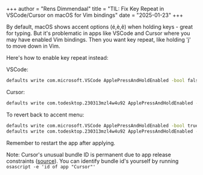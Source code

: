 +++
author = "Rens Dimmendaal"
title = "TIL: Fix Key Repeat in VSCode/Cursor on macOS for Vim bindings"
date = "2025-01-23"
+++

By default, macOS shows accent options (é,è,ê) when holding keys - great for typing.
But it's problematic in apps like VSCode and Cursor where you may have enabled Vim bindings.
Then you want key repeat, like holding 'j' to move down in Vim. 

Here's how to enable key repeat instead:

VSCode:

```bash
defaults write com.microsoft.VSCode ApplePressAndHoldEnabled -bool false
```

Cursor:

```bash
defaults write com.todesktop.230313mzl4w4u92 ApplePressAndHoldEnabled -bool false
```

To revert back to accent menu:

```bash
defaults write com.microsoft.VSCode ApplePressAndHoldEnabled -bool true
defaults write com.todesktop.230313mzl4w4u92 ApplePressAndHoldEnabled -bool true
```

Remember to restart the app after applying. 

Note: Cursor's unusual bundle ID is permanent due to app release constraints ([source](https://forum.cursor.com/t/cursor-bundle-identifier/779)). You can identify bundle id's yourself by running `osascript -e 'id of app "Cursor"'`
